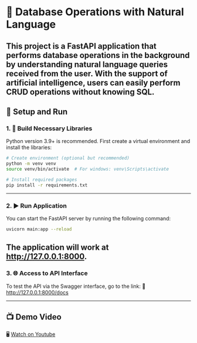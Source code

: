 # 🧠 Database Operations with Natural Language

This project is a FastAPI application that performs database operations in the background by understanding natural language queries received from the user. With the support of artificial intelligence, users can easily perform CRUD operations without knowing SQL.
---

## 🚀 Setup and Run

### 1. 🧱 Build Necessary Libraries

Python version 3.9+ is recommended. First create a virtual environment and install the libraries:

```bash
# Create environment (optional but recommended)
python -m venv venv
source venv/bin/activate  # For windows: venv\Scripts\activate

# Install required packages
pip install -r requirements.txt
```
---
### 2.  ▶️ Run Application
You can start the FastAPI server by running the following command:

```bash
uvicorn main:app --reload
```
The application will work at http://127.0.0.1:8000.
---

### 3. 🌐 Access to API Interface

To test the API via the Swagger interface, go to the link:
🔗 http://127.0.0.1:8000/docs


---

## 📺 Demo Video

🖥️ [Watch on Youtube](https://www.youtube.com/watch?v=d9XeBNOraec)





